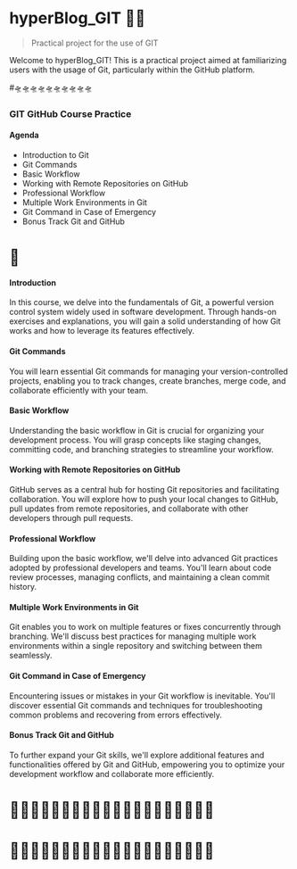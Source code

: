 # hyperBlog_GIT  👨‍💻
> Practical project for the use of GIT

Welcome to hyperBlog_GIT! This is a practical project aimed at familiarizing users with the usage of Git, particularly within the GitHub platform.

#🛸🛸🛸🛸🛸🛸🛸🛸🛸🛸

### GIT GitHub Course Practice 

#### Agenda
- Introduction to Git
- Git Commands
- Basic Workflow
- Working with Remote Repositories on GitHub
- Professional Workflow
- Multiple Work Environments in Git
- Git Command in Case of Emergency
- Bonus Track Git and GitHub

# 🚀

#### Introduction
In this course, we delve into the fundamentals of Git, a powerful version control system widely used in software development. Through hands-on exercises and explanations, you will gain a solid understanding of how Git works and how to leverage its features effectively.

#### Git Commands
You will learn essential Git commands for managing your version-controlled projects, enabling you to track changes, create branches, merge code, and collaborate efficiently with your team.

#### Basic Workflow
Understanding the basic workflow in Git is crucial for organizing your development process. You will grasp concepts like staging changes, committing code, and branching strategies to streamline your workflow.

#### Working with Remote Repositories on GitHub
GitHub serves as a central hub for hosting Git repositories and facilitating collaboration. You will explore how to push your local changes to GitHub, pull updates from remote repositories, and collaborate with other developers through pull requests.

#### Professional Workflow
Building upon the basic workflow, we'll delve into advanced Git practices adopted by professional developers and teams. You'll learn about code review processes, managing conflicts, and maintaining a clean commit history.

#### Multiple Work Environments in Git
Git enables you to work on multiple features or fixes concurrently through branching. We'll discuss best practices for managing multiple work environments within a single repository and switching between them seamlessly.

#### Git Command in Case of Emergency
Encountering issues or mistakes in your Git workflow is inevitable. You'll discover essential Git commands and techniques for troubleshooting common problems and recovering from errors effectively.

#### Bonus Track Git and GitHub
To further expand your Git skills, we'll explore additional features and functionalities offered by Git and GitHub, empowering you to optimize your development workflow and collaborate more efficiently.

# 🎃🎃🎃🎃🎃🎃🎃🎃🎃🎃🎃🎃🎃🎃🎃🎃🎃🎃🎃🎃
# 🛟🛟🛟🛟🛟🛟🛟🛟🛟🛟🛟🛟🛟🛟🛟🛟🛟🛟🛟🛟